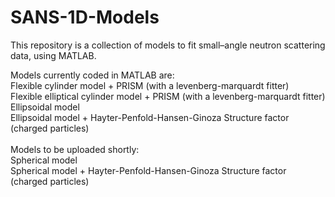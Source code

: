 # SANS-1D-Models
This repository is a collection of models to fit small–angle neutron scattering data, using MATLAB.

Models currently coded in MATLAB are: \
Flexible cylinder model + PRISM (with a levenberg-marquardt fitter)\
Flexible elliptical cylinder model + PRISM (with a levenberg-marquardt fitter)\
Ellipsoidal model\
Ellipsoidal model + Hayter-Penfold-Hansen-Ginoza Structure factor (charged particles)\
\
Models to be uploaded shortly:\
Spherical model\
Spherical model + Hayter-Penfold-Hansen-Ginoza Structure factor (charged particles)
